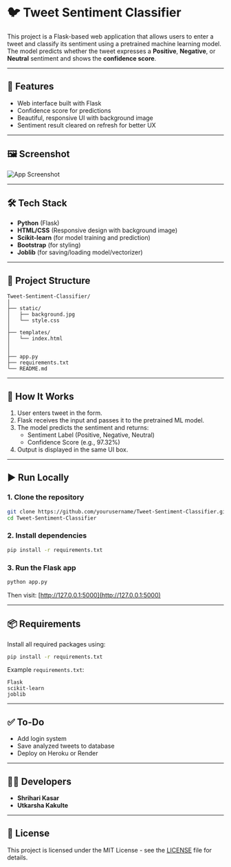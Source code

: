 # 🐦 Tweet Sentiment Classifier

This project is a Flask-based web application that allows users to enter a tweet and classify its sentiment using a pretrained machine learning model. The model predicts whether the tweet expresses a **Positive**, **Negative**, or **Neutral** sentiment and shows the **confidence score**.

---

## 🚀 Features

- Web interface built with Flask
- Confidence score for predictions
- Beautiful, responsive UI with background image
- Sentiment result cleared on refresh for better UX

---

## 🖼️ Screenshot

![App Screenshot]([./screenshot.png](https://github.com/ShrihariKasar/Twitter-Sentiment-Analysis/blob/main/templates/Screenshot%20(200).png))

---

## 🛠️ Tech Stack

- **Python** (Flask)
- **HTML/CSS** (Responsive design with background image)
- **Scikit-learn** (for model training and prediction)
- **Bootstrap** (for styling)
- **Joblib** (for saving/loading model/vectorizer)

---

## 📁 Project Structure

```
Tweet-Sentiment-Classifier/
│
├── static/
│   ├── background.jpg
│   └── style.css
│
├── templates/
│   └── index.html
│
│
├── app.py
├── requirements.txt
└── README.md
```

---

## 🧠 How It Works

1. User enters tweet in the form.
2. Flask receives the input and passes it to the pretrained ML model.
3. The model predicts the sentiment and returns:
   - Sentiment Label (Positive, Negative, Neutral)
   - Confidence Score (e.g., 97.32%)
4. Output is displayed in the same UI box.

---

## ▶️ Run Locally

### 1. Clone the repository
```bash
git clone https://github.com/yourusername/Tweet-Sentiment-Classifier.git
cd Tweet-Sentiment-Classifier
```

### 2. Install dependencies
```bash
pip install -r requirements.txt
```

### 3. Run the Flask app
```bash
python app.py
```

Then visit: [http://127.0.0.1:5000](http://127.0.0.1:5000)

---

## 📦 Requirements

Install all required packages using:

```bash
pip install -r requirements.txt
```

Example `requirements.txt`:
```
Flask
scikit-learn
joblib
```

---

## ✅ To-Do

- Add login system
- Save analyzed tweets to database
- Deploy on Heroku or Render

---

## 👨‍💻 Developers

- **Shrihari Kasar**
- **Utkarsha Kakulte**

---

## 📄 License

This project is licensed under the MIT License - see the [LICENSE](LICENSE) file for details.
```
